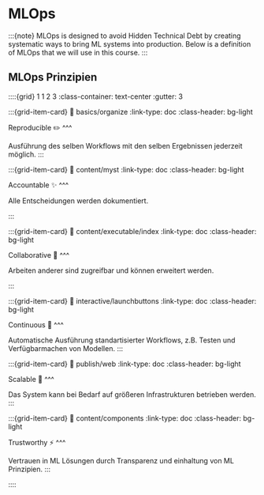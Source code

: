 # MLOps

:::{note}
MLOps is designed to avoid Hidden Technical Debt by creating systematic ways
to bring ML systems into production. Below is a definition of MLOps that we
will use in this course.
:::

## MLOps Prinzipien
::::{grid} 1 1 2 3
:class-container: text-center
:gutter: 3

:::{grid-item-card}
:link: basics/organize
:link-type: doc
:class-header: bg-light

Reproducible ✏️
^^^

Ausführung des selben Workflows mit den selben Ergebnissen jederzeit möglich.
:::

:::{grid-item-card}
:link: content/myst
:link-type: doc
:class-header: bg-light

Accountable ✨
^^^

Alle Entscheidungen werden dokumentiert.

:::

:::{grid-item-card}
:link: content/executable/index
:link-type: doc
:class-header: bg-light

Collaborative 🔁
^^^

Arbeiten anderer sind zugreifbar und können erweitert werden.

:::

:::{grid-item-card}
:link: interactive/launchbuttons
:link-type: doc
:class-header: bg-light

Continuous 🚀
^^^

Automatische Ausführung standartisierter Workflows, z.B. Testen und Verfügbarmachen von Modellen.
:::

:::{grid-item-card}
:link: publish/web
:link-type: doc
:class-header: bg-light

Scalable 🎁
^^^

Das System kann bei Bedarf auf größeren Infrastrukturen betrieben werden.
:::

:::{grid-item-card}
:link: content/components
:link-type: doc
:class-header: bg-light

Trustworthy ⚡
^^^

Vertrauen in ML Lösungen durch Transparenz und einhaltung von ML Prinzipien.
:::

::::